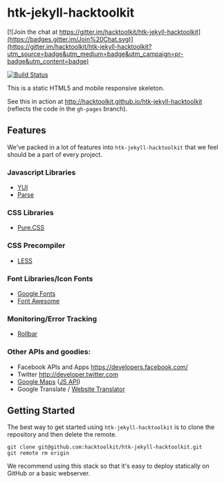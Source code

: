 # htk-jekyll-hacktoolkit

[![Join the chat at https://gitter.im/hacktoolkit/htk-jekyll-hacktoolkit](https://badges.gitter.im/Join%20Chat.svg)](https://gitter.im/hacktoolkit/htk-jekyll-hacktoolkit?utm_source=badge&utm_medium=badge&utm_campaign=pr-badge&utm_content=badge)

[![Build Status](https://travis-ci.org/hacktoolkit/htk-jekyll-hacktoolkit.svg)](https://travis-ci.org/hacktoolkit/htk-jekyll-hacktoolkit)

This is a static HTML5 and mobile responsive skeleton.

See this in action at <http://hacktoolkit.github.io/htk-jekyll-hacktoolkit> (reflects the code in the `gh-pages` branch).

## Features

We've packed in a lot of features into `htk-jekyll-hacktoolkit` that we
feel should be a part of every project.

### Javascript Libraries

- [YUI](http://yuilibrary.com)
- [Parse](http://parse.com)

### CSS Libraries
- [Pure.CSS](http://purecss.io)

### CSS Precompiler
- [LESS](http://lesscss.org/)

### Font Libraries/Icon Fonts
- [Google Fonts](http://google.com/fonts)
- [Font Awesome](http://fontawesome.io)

### Monitoring/Error Tracking
- [Rollbar](http://rollbar.com)

### Other APIs and goodies:
- Facebook APIs and Apps <https://developers.facebook.com/>
- Twitter <http://developer.twitter.com>
- [Google Maps](https://developers.google.com/maps/web/) ([JS API](https://developers.google.com/maps/documentation/javascript/?csw=1))
- Google Translate / [Website Translator](http://translate.google.com/manager/website/suggestions)

## Getting Started

The best way to get started using `htk-jekyll-hacktoolkit` is to clone
the repository and then delete the remote.  

`git clone git@github.com:hacktoolkit/htk-jekyll-hacktoolkit.git`  
`git remote rm origin`

We recommend using this stack so that it's easy to deploy statically
on GitHub or a basic webserver.
